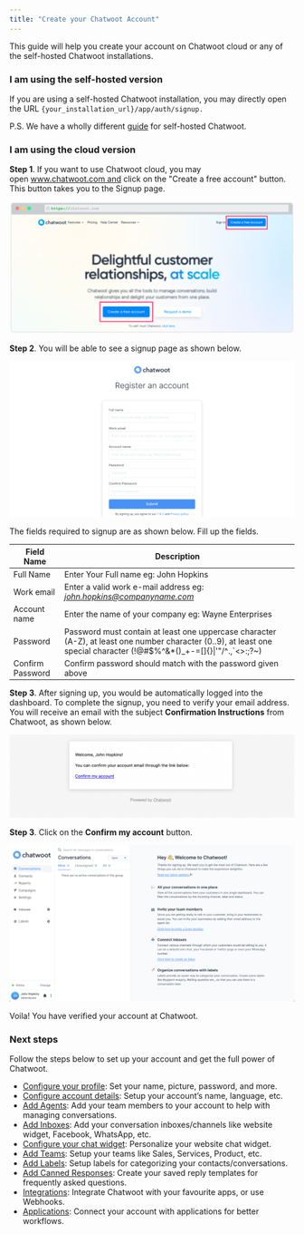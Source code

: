 ```yaml
---
title: "Create your Chatwoot Account"
---
```



This guide will help you create your account on Chatwoot cloud or any of the self-hosted Chatwoot installations.

### I am using the self-hosted version

If you are using a self-hosted Chatwoot installation, you may directly open the URL `{your_installation_url}/app/auth/signup.`

P.S. We have a wholly different [guide](https://www.chatwoot.com/docs/self-hosted) for self-hosted Chatwoot.

### I am using the cloud version

**Step 1**. If you want to use Chatwoot cloud, you may open www.chatwoot.com and click on the "Create a free account" button. This button takes you to the Signup page.

![create-an-account](./images/create-an-account/create-an-account-button.png)

**Step 2**. You will be able to see a signup page as shown below.

![register-an-account](./images/create-an-account/register-an-account.png)

The fields required to signup are as shown below. Fill up the fields.

| Field Name |  Description |
| -- | -- |
| Full Name | Enter Your Full name eg: John Hopkins |
| Work email | Enter a valid work e-mail address eg: *john.hopkins@companyname.com*  |
| Account name | Enter the name of your company eg: Wayne Enterprises |
| Password  | Password must contain at least one uppercase character (A-Z), at least one number character (0..9), at least one special character (!@#$%^&*()_+-=[]{}\|'"/\^.,`<\>:;?~) |
| Confirm Password | Confirm password should match with the password given above |

**Step 3**. After signing up, you would be automatically logged into the dashboard. To complete the signup, you need to verify your email address. You will receive an email with the subject **Confirmation Instructions** from Chatwoot, as shown below.

![email-template](./images/create-an-account/email-template.png)

**Step 3**. Click on the **Confirm my account** button.

![agent-dashboard](./images/create-an-account/agent-dashboard.png)

Voila! You have verified your account at Chatwoot. 

### Next steps

Follow the steps below to set up your account and get the full power of Chatwoot.

- [Configure your profile](/docs/user-guide/setup-your-account/configure-your-profile): Set your name, picture, password, and more.
- [Configure account details](/docs/user-guide/setup-your-account/configure-account-details): Setup your account’s name, language, etc.
- [Add Agents](/docs/user-guide/add-agent-settings): Add your team members to your account to help with managing conversations.
- [Add Inboxes](/docs/user-guide/add-inbox-settings): Add your conversation inboxes/channels like website widget, Facebook, WhatsApp, etc. 
- [Configure your chat widget](/docs/user-guide/setting-up-chatwootwidget): Personalize your website chat widget. 
- [Add Teams](/docs/user-guide/add-teams-settings): Setup your teams like Sales, Services, Product, etc.
- [Add Labels](/docs/user-guide/add-label-settings): Setup labels for categorizing your contacts/conversations.
- [Add Canned Responses](/docs/user-guide/features/canned-responses): Create your saved reply templates for frequently asked questions.
- [Integrations](/docs/user-guide/integrations): Integrate Chatwoot with your favourite apps, or use Webhooks.
- [Applications](/docs/user-guide/applications): Connect your account with applications for better workflows.
